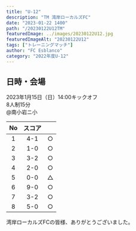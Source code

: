```yaml
---
title: "U-12"
description: "TM 湾岸ローカルズFC"
date: "2023-01-22 1400"
path: "/20230122U12TM"
featuredImage: ../images/20230122U12.jpg
featuredImageAlt: "20230122U12"
tags: ["トレーニングマッチ"]
author: "FC Esblanco"
category: "2022年度U-12"
---
```


## 日時・会場

2023年1月15日（日）14:00キックオフ<br>
8人制15分  
@南小岩ニ小

|No  | スコア |   |
|:--:|:-----:|:-:|
| 1  | 4-1    |○ |
| 2  | 1-0    |○ |
| 3  | 3-2    |○ |
| 4  | 2-0    |○ |
| 5  | 0-0    |△ |
| 6  | 9-0    |○ |
| 7  | 3-2    |○ |
| 8  | 5-0    |○ |

湾岸ローカルズFCの皆様、ありがとうございました。
